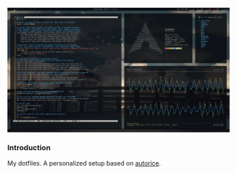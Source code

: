 ![preview](screenshot.png)

### Introduction
My dotfiles. A personalized setup based on [autorice](https://github.com/tonijarjour/autorice).
